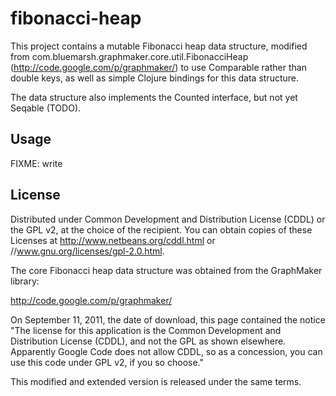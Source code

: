 # fibonacci-heap

This project contains a mutable Fibonacci heap data structure, modified from com.bluemarsh.graphmaker.core.util.FibonacciHeap (http://code.google.com/p/graphmaker/) to use Comparable rather than double keys, as well as simple Clojure bindings for this data structure.

The data structure also implements the Counted interface, but not yet Seqable (TODO).

## Usage

FIXME: write

## License

Distributed under Common Development and Distribution License (CDDL) or the GPL v2, at the choice of the recipient. You can obtain copies of these Licenses at http://www.netbeans.org/cddl.html or //www.gnu.org/licenses/gpl-2.0.html.

The core Fibonacci heap data structure was obtained from the GraphMaker library:

http://code.google.com/p/graphmaker/

On September 11, 2011, the date of download, this page contained the notice "The license for this application is the Common Development and Distribution License (CDDL), and not the GPL as shown elsewhere. Apparently Google Code does not allow CDDL, so as a concession, you can use this code under GPL v2, if you so choose."

This modified and extended version is released under the same terms.
